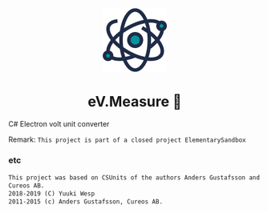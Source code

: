 <!-- Logo -->
<p align="center">
  <a href="#">
    <img height="128" width="128" src="https://raw.githubusercontent.com/0xF6/eV/master/icon/icon.png">
  </a>
</p>

<!-- Name -->
<h1 align="center">
  eV.Measure 🧲
</h1> 
C# Electron volt unit converter   

Remark: 
  `This project is part of a closed project ElementarySandbox`  

### etc
```
This project was based on CSUnits of the authors Anders Gustafsson and Cureos AB.       
2018-2019 (C) Yuuki Wesp      
2011-2015 (c) Anders Gustafsson, Cureos AB.     
```
